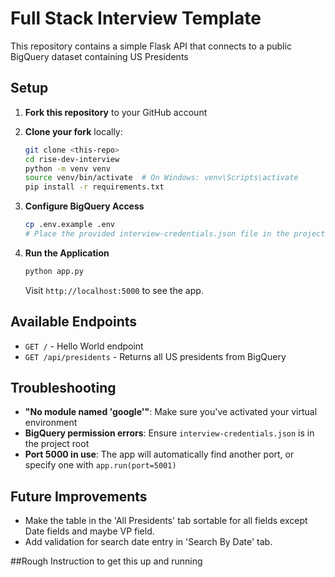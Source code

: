 # Full Stack Interview Template

This repository contains a simple Flask API that connects to a public BigQuery dataset containing US Presidents

## Setup

1. **Fork this repository** to your GitHub account
2. **Clone your fork** locally:
   ```bash
   git clone <this-repo>
   cd rise-dev-interview
   python -m venv venv
   source venv/bin/activate  # On Windows: venv\Scripts\activate
   pip install -r requirements.txt
   ```

2. **Configure BigQuery Access**
   ```bash
   cp .env.example .env
   # Place the provided interview-credentials.json file in the project root
   ```

3. **Run the Application**
   ```bash
   python app.py
   ```
   
   Visit `http://localhost:5000` to see the app.

## Available Endpoints

- `GET /` - Hello World endpoint
- `GET /api/presidents` - Returns all US presidents from BigQuery

## Troubleshooting

- **"No module named 'google'"**: Make sure you've activated your virtual environment
- **BigQuery permission errors**: Ensure `interview-credentials.json` is in the project root
- **Port 5000 in use**: The app will automatically find another port, or specify one with `app.run(port=5001)`

## Future Improvements
- Make the table in the 'All Presidents' tab sortable for all fields except Date fields and maybe VP field.
- Add validation for search date entry in 'Search By Date' tab.


##Rough Instruction to get this up and running

